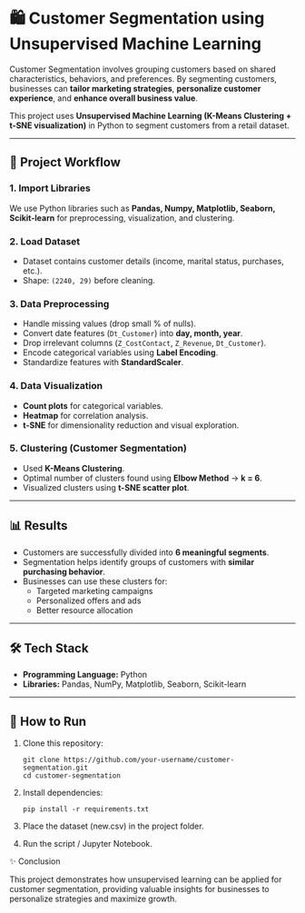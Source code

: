 # 🛍️ Customer Segmentation using Unsupervised Machine Learning  

Customer Segmentation involves grouping customers based on shared characteristics, behaviors, and preferences. By segmenting customers, businesses can **tailor marketing strategies**, **personalize customer experience**, and **enhance overall business value**.  

This project uses **Unsupervised Machine Learning (K-Means Clustering + t-SNE visualization)** in Python to segment customers from a retail dataset.  

---

## 📌 Project Workflow  

### **1. Import Libraries**  
We use Python libraries such as **Pandas, Numpy, Matplotlib, Seaborn, Scikit-learn** for preprocessing, visualization, and clustering.  

### **2. Load Dataset**  
- Dataset contains customer details (income, marital status, purchases, etc.).  
- Shape: `(2240, 29)` before cleaning.  

### **3. Data Preprocessing**  
- Handle missing values (drop small % of nulls).  
- Convert date features (`Dt_Customer`) into **day, month, year**.  
- Drop irrelevant columns (`Z_CostContact`, `Z_Revenue`, `Dt_Customer`).  
- Encode categorical variables using **Label Encoding**.  
- Standardize features with **StandardScaler**.  

### **4. Data Visualization**  
- **Count plots** for categorical variables.  
- **Heatmap** for correlation analysis.  
- **t-SNE** for dimensionality reduction and visual exploration.  

### **5. Clustering (Customer Segmentation)**  
- Used **K-Means Clustering**.  
- Optimal number of clusters found using **Elbow Method** → **k = 6**.  
- Visualized clusters using **t-SNE scatter plot**.  

---

## 📊 Results  
- Customers are successfully divided into **6 meaningful segments**.  
- Segmentation helps identify groups of customers with **similar purchasing behavior**.  
- Businesses can use these clusters for:  
  - Targeted marketing campaigns  
  - Personalized offers and ads  
  - Better resource allocation  

---

## 🛠️ Tech Stack  
- **Programming Language:** Python  
- **Libraries:** Pandas, NumPy, Matplotlib, Seaborn, Scikit-learn  

---

## 🚀 How to Run  

1. Clone this repository:  
   ```
   git clone https://github.com/your-username/customer-segmentation.git
   cd customer-segmentation
   ```
2. Install dependencies:
   ```
   pip install -r requirements.txt
   ```

3. Place the dataset (new.csv) in the project folder.

4. Run the script / Jupyter Notebook.

✨ Conclusion

This project demonstrates how unsupervised learning can be applied for customer segmentation, providing valuable insights for businesses to personalize strategies and maximize growth.
